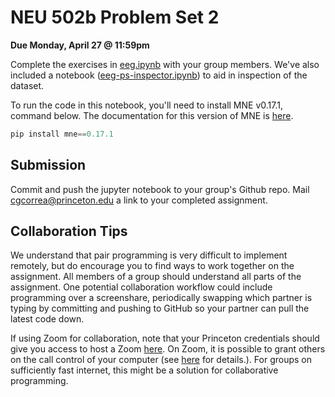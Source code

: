 # NEU 502b Problem Set 2

**Due Monday, April 27 @ 11:59pm**

Complete the exercises in [eeg.ipynb](eeg.ipynb) with your group members. We've also included a notebook ([eeg-ps-inspector.ipynb](eeg-ps-inspector.ipynb)) to aid in inspection of the dataset.

To run the code in this notebook, you'll need to install MNE v0.17.1, command below. The documentation for this version of MNE is [here](https://mne.tools/0.17/documentation.html).
```python
pip install mne==0.17.1
```

## Submission
Commit and push the jupyter notebook to your group's Github repo. Mail cgcorrea@princeton.edu a link to your completed assignment.

## Collaboration Tips
We understand that pair programming is very difficult to implement remotely, but do encourage you to find ways to work together on the assignment. All members of a group should understand all parts of the assignment. One potential collaboration workflow could include programming over a screenshare, periodically swapping which partner is typing by committing and pushing to GitHub so your partner can pull the latest code down.

If using Zoom for collaboration, note that your Princeton credentials should give you access to host a Zoom [here](https://princeton.zoom.us/). On Zoom, it is possible to grant others on the call control of your computer (see [here](https://support.zoom.us/hc/en-us/articles/201362673-Request-or-Give-Remote-Control) for details.). For groups on sufficiently fast internet, this might be a solution for collaborative programming.

